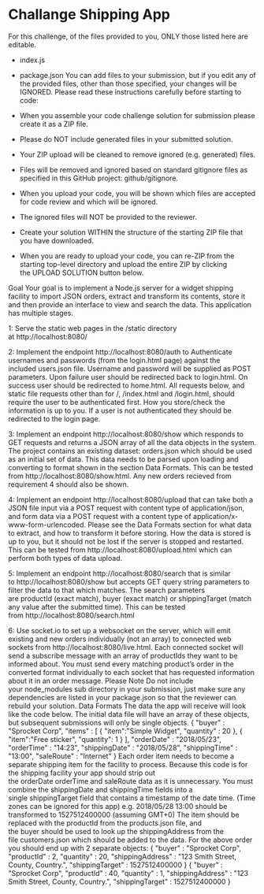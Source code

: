 
# Challange Shipping App
For this challenge, of the files provided to you, ONLY those listed here are editable.
* index.js
* package.json
You can add files to your submission, but if you edit any of the provided files, other than those specified, your changes will be IGNORED.
Please read these instructions carefully before starting to code:

* When you assemble your code challenge solution for submission please create it as a ZIP file.
* Please do NOT include generated files in your submitted solution.
* Your ZIP upload will be cleaned to remove ignored (e.g. generated) files.
* Files will be removed and ignored based on standard gitignore files as specified in this GitHub project: github/gitignore.
* When you upload your code, you will be shown which files are accepted for code review and which will be ignored.
* The ignored files will NOT be provided to the reviewer.
* Create your solution WITHIN the structure of the starting ZIP file that you have downloaded.
* When you are ready to upload your code, you can re-ZIP from the starting top-level directory and upload the entire ZIP by clicking the UPLOAD SOLUTION button below.

Goal
Your goal is to implement a Node.js server for a widget shipping facility to import JSON orders, extract and transform its contents, store it and then provide an interface to view and search the data.
This application has multiple stages.

1: Serve the static web pages in the /static directory at http://localhost:8080/

2: Implement the endpoint http://localhost:8080/auth to Authenticate usernames and passwords (from the login.html page) against the included users.json file. Username and password will be supplied as POST parameters. Upon failure user should be redirected back to login.html. On success user should be redirected to home.html.
All requests below, and static file requests other than for /, /index.html and /login.html, should require the user to be authenticated first. How you store/check the information is up to you. If a user is not authenticated they should be redirected to the login page.

3: Implement an endpoint http://localhost:8080/show which responds to GET requests and returns a JSON array of all the data objects in the system. The project contains an existing dataset: orders.json which should be used as an initial set of data. This data needs to be parsed upon loading and converting to format shown in the section Data Formats. This can be tested from http://localhost:8080/show.html. Any new orders recieved from requirement 4 should also be shown.

4: Implement an endpoint http://localhost:8080/upload that can take both a JSON file input via a POST request with content type of application/json, and form data via a POST request with a content type of application/x-www-form-urlencoded. Please see the Data Formats section for what data to extract, and how to transform it before storing. How the data is stored is up to you, but it should not be lost if the server is stopped and restarted. This can be tested from http://localhost:8080/upload.html which can perform both types of data upload.

5: Implement an endpoint http://localhost:8080/search that is similar to http://localhost:8080/show but accepts GET query string parameters to filter the data to that which matches. The search parameters are productId (exact match), buyer (exact match) or shippingTarget (match any value after the submitted time). This can be tested from http://localhost:8080/search.html

6: Use socket.io to set up a websocket on the server, which will emit existing and new orders individually (not an array) to connected web sockets from http://localhost:8080/live.html. Each connected socket will send a subscribe message with an array of productIds they want to be informed about. You must send every matching product’s order in the converted format individually to each socket that has requested information about it in an order message.
Please Note
Do not include your node_modules sub directory in your submission, just make sure any dependencies are listed in your package.json so that the reviewer can rebuild your solution.
Data Formats
The data the app will receive will look like the code below. The initial data file will have an array of these objects, but subsequent submissions will only be single objects.
{
  "buyer" : "Sprocket Corp",
  "items" : [
    {
      "item":"Simple Widget",
      "quantity" : 20
    },
    {
      "item":"Free sticker",
      "quantity": 1
    }
  ],
  "orderDate" : "2018/05/23",
  "orderTime" : "14:23",
  "shippingDate" : "2018/05/28",
  "shippingTime" : "13:00",
  "saleRoute" : "Internet"
}
Each order item needs to become a separate shipping item for the facility to process.
Because this code is for the shipping facility your app should strip out the orderDate orderTime and saleRoute data as it is unnecessary.
You must combine the shippingDate and shippingTime fields into a single shippingTarget field that contains a timestamp of the date time. (Time zones can be ignored for this app) e.g. 2018/05/28 13:00 should be transformed to 1527512400000 (assuming GMT+0)
The item should be replaced with the productId from the products.json file, and the buyer should be used to look up the shippingAddress from the file customers.json which should be added to the data.
For the above order you should end up with 2 separate objects:
{
  "buyer" : "Sprocket Corp",
  "productId" : 2,
  "quantity" : 20,
  "shippingAddress" : "123 Smith Street, County, Country.",
  "shippingTarget" : 1527512400000
}
{
  "buyer" : "Sprocket Corp",
  "productId" : 40,
  "quantity" : 1,
  "shippingAddress" : "123 Smith Street, County, Country.",
  "shippingTarget" : 1527512400000
}
